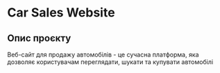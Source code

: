 # Car Sales Website

## Опис проєкту

Веб-сайт для продажу автомобілів - це сучасна платформа, яка дозволяє користувачам переглядати, шукати та купувати автомобілі
